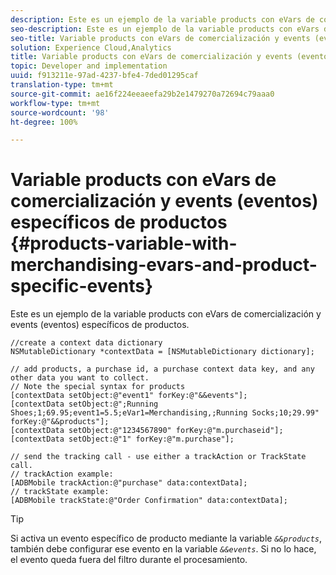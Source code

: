 ```yaml
---
description: Este es un ejemplo de la variable products con eVars de comercialización y events (eventos) específicos de productos.
seo-description: Este es un ejemplo de la variable products con eVars de comercialización y events (eventos) específicos de productos.
seo-title: Variable products con eVars de comercialización y events (eventos) específicos de productos
solution: Experience Cloud,Analytics
title: Variable products con eVars de comercialización y events (eventos) específicos de productos
topic: Developer and implementation
uuid: f913211e-97ad-4237-bfe4-7ded01295caf
translation-type: tm+mt
source-git-commit: ae16f224eeaeefa29b2e1479270a72694c79aaa0
workflow-type: tm+mt
source-wordcount: '98'
ht-degree: 100%

---
```



# Variable products con eVars de comercialización y events (eventos) específicos de productos {#products-variable-with-merchandising-evars-and-product-specific-events}

Este es un ejemplo de la variable products con eVars de comercialización y events (eventos) específicos de productos.

```
//create a context data dictionary 
NSMutableDictionary *contextData = [NSMutableDictionary dictionary]; 
  
// add products, a purchase id, a purchase context data key, and any other data you want to collect. 
// Note the special syntax for products 
[contextData setObject:@"event1" forKey:@"&&events"]; 
[contextData setObject:@";Running Shoes;1;69.95;event1=5.5;eVar1=Merchandising,;Running Socks;10;29.99" forKey:@"&&products"]; 
[contextData setObject:@"1234567890" forKey:@"m.purchaseid"]; 
[contextData setObject:@"1" forKey:@"m.purchase"]; 
  
// send the tracking call - use either a trackAction or TrackState call. 
// trackAction example: 
[ADBMobile trackAction:@"purchase" data:contextData]; 
// trackState example: 
[ADBMobile trackState:@"Order Confirmation" data:contextData];
```

>[!TIP]
>
>Si activa un evento específico de producto mediante la variable *`&&products`*, también debe configurar ese evento en la variable *`&&events`*. Si no lo hace, el evento queda fuera del filtro durante el procesamiento.

